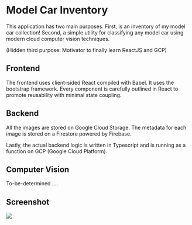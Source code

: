 # Model Car Inventory

This application has two main purposes. First, is an inventory of my model car collection! Second, a simple utility for classifying any model car using modern cloud computer vision techniques. 


(Hidden third purpose: Motivator to finally learn ReactJS and GCP)

## Frontend
The frontend uses client-sided React compiled with Babel. It uses the bootstrap framework. Every component is carefully outlined in React to promote reusability with minimal state coupling.

## Backend
All the images are stored on Google Cloud Storage. The metadata for each image is stored on a Firestore powered by Firebase. 


Lastly, the actual backend logic is written in Typescript and is running as a function on GCP (Google Cloud Platform). 

## Computer Vision
To-be-determined .... 

## Screenshot
![](https://i.imgur.com/eGDA3dJ.jpg)
